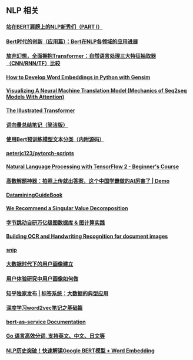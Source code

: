 ##  NLP 相关

#### [站在BERT肩膀上的NLP新秀们（PART I）](https://mp.weixin.qq.com/s/b-HYzrSa4MF2zHYdxbtKcg)
#### [Bert时代的创新（应用篇）：Bert在NLP各领域的应用进展](https://mp.weixin.qq.com/s/WPkOMeXK5rE-KpBFeI-KAg)
#### [放弃幻想，全面拥抱Transformer：自然语言处理三大特征抽取器（CNN/RNN/TF）比较](https://mp.weixin.qq.com/s/T3XjEir63GlasbXDPK2YUQ)

#### [How to Develop Word Embeddings in Python with Gensim](https://machinelearningmastery.com/develop-word-embeddings-python-gensim/)
#### [Visualizing A Neural Machine Translation Model (Mechanics of Seq2seq Models With Attention)](https://jalammar.github.io/visualizing-neural-machine-translation-mechanics-of-seq2seq-models-with-attention/)
#### [The Illustrated Transformer](http://jalammar.github.io/illustrated-transformer/)

#### [词向量总结笔记（简洁版）](http://www.shuang0420.com/2016/06/21/%E8%AF%8D%E5%90%91%E9%87%8F%E6%80%BB%E7%BB%93%E7%AC%94%E8%AE%B0%EF%BC%88%E7%AE%80%E6%B4%81%E7%89%88%EF%BC%89/)
#### [使用Bert预训练模型文本分类（内附源码）](https://www.jiqizhixin.com/articles/2019-03-13-4)
#### [peterjc123/pytorch-scripts](https://github.com/peterjc123/pytorch-scripts)
#### [Natural Language Processing with TensorFlow 2 - Beginner's Course](https://www.youtube.com/watch?v=B2q5cRJvqI8)

#### [高数解题神器：拍照上传就出答案，这个中国学霸做的AI厉害了 | Demo](https://zhuanlan.zhihu.com/p/67028849)

#### [DataminingGuideBook](https://github.com/yourtion/DataminingGuideBook/blob/master/chapter-2/chapter-2-1.md)

#### [We Recommend a Singular Value Decomposition](http://www.ams.org/publicoutreach/feature-column/fcarc-svd)

#### [字节跳动自研万亿级图数据库 & 图计算实践](https://mp.weixin.qq.com/s?__biz=MzU1NTMyOTI4Mw==&mid=2247497685&idx=2&sn=3ac806e61e2112de6492d99ed952ca07&chksm=fbd745b9cca0ccaf015671847a9b5a38233078fe9329c1957b6d33661efa370036acc5559004&mpshare=1&scene=1&srcid=&sharer_sharetime=1582727693652&sharer_shareid=2c1e0e3076350834d41b7b3e439ed945&key=3722f9ed6dec8f5a94c0c909e009f7424754ad358bbc23603db62c9ec385fcce013371d8f4edb35d0433144b3138cd1a04220f5e92eccde55dc376f6e41448a32e5cd59d55136e05f43032d3d53b3695&ascene=1&uin=OTg2MTEzNzc4&devicetype=Windows+10&version=62080079&lang=zh_CN&exportkey=Ad7UZ5X%2Bv5UwzDqOBYDx55E%3D&pass_ticket=HUXfEBjTr3E3aeQoC%2FvpU5ZXVHxfIAlanmFEX62NSIgu5Nxpj8zdaXYOHLH5nXj2)

#### [Building OCR and Handwriting Recognition for document images](https://blog.usejournal.com/building-ocr-and-handwriting-recognition-for-document-images-f7630ee95d46)

#### [snip](https://mathpix.com/)

#### [大数据时代下的用户画像建立](https://www.jianshu.com/p/05f0d9b9c9cd)
#### [用户体验研究中用户画像如何做](https://www.jianshu.com/p/0e7d69630163)
#### [知乎独家发布 | 标签系统：大数据的典型应用](https://zhuanlan.zhihu.com/p/52683548)

#### [深度学习word2vec笔记之基础篇](https://blog.csdn.net/mytestmy/article/details/26961315)

#### [bert-as-service Documentation](https://bert-as-service.readthedocs.io/en/latest/)

#### [Go 语言高效分词, 支持英文、中文、日文等](https://github.com/go-ego/gse/blob/master/README_zh.md)

#### [NLP历史突破！快速解读Google BERT模型 + Word Embedding](https://www.youtube.com/watch?v=Po38Dl-XDd4)